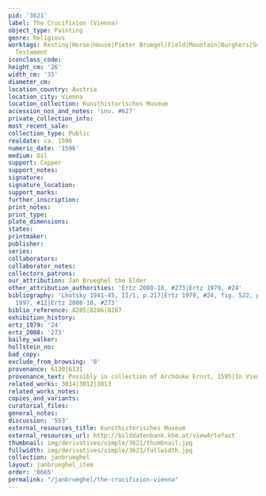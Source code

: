 ```yaml
---
pid: '3621'
label: The Crucifixion (Vienna)
object_type: Painting
genre: Religious
worktags: Resting|Horse|House|Pieter Bruegel|Field|Mountain|Burghers|Soldiers|Christ|New
  Testament
iconclass_code:
height_cm: '26'
width_cm: '35'
diameter_cm:
location_country: Austria
location_city: Vienna
location_collection: Kunsthistorisches Museum
accession_nos_and_notes: 'inv. #627'
private_collection_info:
most_recent_sale:
collection_type: Public
realdate: ca. 1596
numeric_date: '1596'
medium: Oil
support: Copper
support_notes:
signature:
signature_location:
support_marks:
further_inscription:
print_notes:
print_type:
plate_dimensions:
states:
printmaker:
publisher:
series:
collaborators:
collaborator_notes:
collectors_patrons:
our_attribution: Jan Brueghel the Elder
other_attribution_authorities: 'Ertz 2008-10, #273|Ertz 1979, #24'
bibliography: 'Lhotsky 1941-45, II/1, p.217|Ertz 1979, #24, fig. 522, p. 115, 433|Essen
  1997, #12|Ertz 2008-10, #273'
biblio_reference: 8285|8286|8287
exhibition_history:
ertz_1979: '24'
ertz_2008: '273'
bailey_walker:
hollstein_no:
bad_copy:
exclude_from_browsing: '0'
provenance: 6130|6131
provenance_text: Possibly in collection of Archduke Ernst, 1595|In Vienna, 1619
related_works: 3014|3012|3013
related_works_notes:
copies_and_variants:
curatorial_files:
general_notes:
discussion: '553'
external_resources_title: Kunsthistorisches Museum
external_resources_url: http://bilddatenbank.khm.at/viewArtefact
thumbnail: img/derivatives/simple/3621/thumbnail.jpg
fullwidth: img/derivatives/simple/3621/fullwidth.jpg
collection: janbrueghel
layout: janbrueghel_item
order: '0665'
permalink: "/janbrueghel/the-crucifixion-vienna"
---
```

